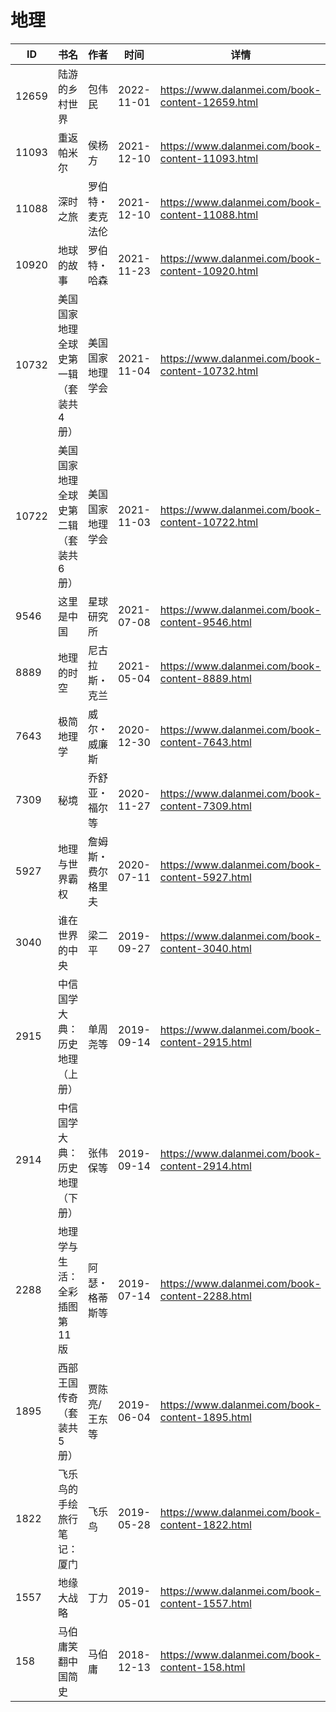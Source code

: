 # 地理

| ID | 书名 | 作者 | 时间 | 详情 | 下载页面 | EPUB下载链接 | MOBI下载链接 | AZW3下载链接 |
| --- | --- | --- | --- | --- | --- | --- | --- | --- |
| 12659 | 陆游的乡村世界 | 包伟民 | 2022-11-01 | https://www.dalanmei.com/book-content-12659.html | https://www.dalanmei.com/download-book-12659.html | http://ct.dalanmei.com/f/31084289-771232334-eeaf6a | http://ct.dalanmei.com/f/31084289-771247278-3ca37d | http://ct.dalanmei.com/f/31084289-771240296-86a6ab |
| 11093 | 重返帕米尔 | 侯杨方 | 2021-12-10 | https://www.dalanmei.com/book-content-11093.html | https://www.dalanmei.com/download-book-11093.html | http://ct.dalanmei.com/f/31084289-570164290-766705 | http://ct.dalanmei.com/f/31084289-570316546-4f9cc3 | http://ct.dalanmei.com/f/31084289-571381152-92518c |
| 11088 | 深时之旅 | 罗伯特・麦克法伦 | 2021-12-10 | https://www.dalanmei.com/book-content-11088.html | https://www.dalanmei.com/download-book-11088.html | http://ct.dalanmei.com/f/31084289-570164430-a07d04 | http://ct.dalanmei.com/f/31084289-570316618-fda610 | http://ct.dalanmei.com/f/31084289-571382158-78f714 |
| 10920 | 地球的故事 | 罗伯特・哈森 | 2021-11-23 | https://www.dalanmei.com/book-content-10920.html | https://www.dalanmei.com/download-book-10920.html | http://ct.dalanmei.com/f/31084289-570156412-320d75 | http://ct.dalanmei.com/f/31084289-570330222-77494b | http://ct.dalanmei.com/f/31084289-571398347-7e512a |
| 10732 | 美国国家地理全球史第一辑（套装共4册） | 美国国家地理学会 | 2021-11-04 | https://www.dalanmei.com/book-content-10732.html | https://www.dalanmei.com/download-book-10732.html | http://ct.dalanmei.com/f/31084289-570142923-4546f4 | http://ct.dalanmei.com/f/31084289-570355574-72b6d4 | http://ct.dalanmei.com/f/31084289-571403428-cac712 |
| 10722 | 美国国家地理全球史第二辑（套装共6册） | 美国国家地理学会 | 2021-11-03 | https://www.dalanmei.com/book-content-10722.html | https://www.dalanmei.com/download-book-10722.html | http://ct.dalanmei.com/f/31084289-570143995-710d4e | http://ct.dalanmei.com/f/31084289-570356782-3d781c | http://ct.dalanmei.com/f/31084289-571403625-12b174 |
| 9546 | 这里是中国 | 星球研究所 | 2021-07-08 | https://www.dalanmei.com/book-content-9546.html | https://www.dalanmei.com/download-book-9546.html | http://ct.dalanmei.com/f/31084289-571729093-9cc419 | http://ct.dalanmei.com/f/31084289-572084261-429f17 | http://ct.dalanmei.com/f/31084289-572112216-97510f |
| 8889 | 地理的时空 | 尼古拉斯・克兰 | 2021-05-04 | https://www.dalanmei.com/book-content-8889.html | https://www.dalanmei.com/download-book-8889.html | http://ct.dalanmei.com/f/31084289-571716311-bf3c3f | http://ct.dalanmei.com/f/31084289-572113825-5e55be | http://ct.dalanmei.com/f/31084289-572121090-30a798 |
| 7643 | 极简地理学 | 威尔・威廉斯 | 2020-12-30 | https://www.dalanmei.com/book-content-7643.html | https://www.dalanmei.com/download-book-7643.html | http://ct.dalanmei.com/f/31084289-571647329-ec89ac | http://ct.dalanmei.com/f/31084289-572120302-151a8c | http://ct.dalanmei.com/f/31084289-572180609-ef5b92 |
| 7309 | 秘境 | 乔舒亚・福尔等 | 2020-11-27 | https://www.dalanmei.com/book-content-7309.html | https://www.dalanmei.com/download-book-7309.html | http://ct.dalanmei.com/f/31084289-571531044-39d502 | http://ct.dalanmei.com/f/31084289-571796848-0a47f1 | http://ct.dalanmei.com/f/31084289-572194562-3cdd8d |
| 5927 | 地理与世界霸权 | 詹姆斯・费尔格里夫 | 2020-07-11 | https://www.dalanmei.com/book-content-5927.html | https://www.dalanmei.com/download-book-5927.html | http://ct.dalanmei.com/f/31084289-571562961-064063 | http://ct.dalanmei.com/f/31084289-572011317-191ca2 | http://ct.dalanmei.com/f/31084289-571911119-3e0fd4 |
| 3040 | 谁在世界的中央 | 梁二平 | 2019-09-27 | https://www.dalanmei.com/book-content-3040.html | https://www.dalanmei.com/download-book-3040.html | http://ct.dalanmei.com/f/31084289-571559575-1187d5 | http://ct.dalanmei.com/f/31084289-571923208-853699 | http://ct.dalanmei.com/f/31084289-572077001-4a3b08 |
| 2915 | 中信国学大典：历史地理（上册） | 单周尧等 | 2019-09-14 | https://www.dalanmei.com/book-content-2915.html | https://www.dalanmei.com/download-book-2915.html | http://ct.dalanmei.com/f/31084289-571562376-69411e | http://ct.dalanmei.com/f/31084289-571992219-6b9778 | http://ct.dalanmei.com/f/31084289-571841019-f2ce92 |
| 2914 | 中信国学大典：历史地理（下册） | 张伟保等 | 2019-09-14 | https://www.dalanmei.com/book-content-2914.html | https://www.dalanmei.com/download-book-2914.html | http://ct.dalanmei.com/f/31084289-571562387-13c495 | http://ct.dalanmei.com/f/31084289-571992278-51a2a4 | http://ct.dalanmei.com/f/31084289-571841034-37bcd1 |
| 2288 | 地理学与生活：全彩插图第11版 | 阿瑟・格蒂斯等 | 2019-07-14 | https://www.dalanmei.com/book-content-2288.html | https://www.dalanmei.com/download-book-2288.html | http://ct.dalanmei.com/f/31084289-571588206-6acae1 | http://ct.dalanmei.com/f/31084289-571738404-549091 | http://ct.dalanmei.com/f/31084289-571868935-934e38 |
| 1895 | 西部王国传奇（套装共5册） | 贾陈亮/王东等 | 2019-06-04 | https://www.dalanmei.com/book-content-1895.html |  |  |  |  |
| 1822 | 飞乐鸟的手绘旅行笔记：厦门 | 飞乐鸟 | 2019-05-28 | https://www.dalanmei.com/book-content-1822.html | https://www.dalanmei.com/download-book-1822.html | http://ct.dalanmei.com/f/31084289-571520024-fbdadb | http://ct.dalanmei.com/f/31084289-571778660-f2992b | http://ct.dalanmei.com/f/31084289-571877724-b7bfca |
| 1557 | 地缘大战略 | 丁力 | 2019-05-01 | https://www.dalanmei.com/book-content-1557.html | https://www.dalanmei.com/download-book-1557.html | http://ct.dalanmei.com/f/31084289-571525953-7c05a8 | http://ct.dalanmei.com/f/31084289-571780873-8ce4e4 | http://ct.dalanmei.com/f/31084289-571880638-76a93b |
| 158 | 马伯庸笑翻中国简史 | 马伯庸 | 2018-12-13 | https://www.dalanmei.com/book-content-158.html | https://www.dalanmei.com/download-book-158.html | http://ct.dalanmei.com/f/31084289-571457522-8e8c89 | http://ct.dalanmei.com/f/31084289-571790574-db4348 | http://ct.dalanmei.com/f/31084289-571897351-f4a535 |
